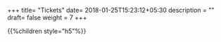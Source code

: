 +++
title= "Tickets"
date= 2018-01-25T15:23:12+05:30
description = ""
draft= false
weight = 7
+++



{{%children style="h5"%}}
